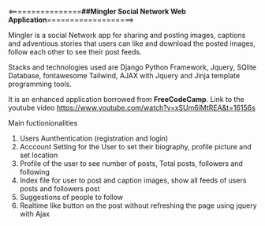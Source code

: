 <================**##Mingler Social Network Web Application**===================>


Mingler is a social Network app for sharing and posting images, captions and adventious stories 
that users can like and download the posted images, follow each other to see their post feeds.  

Stacks and technologies used are Django Python Framework, Jquery, SQlite Database, fontawesome Tailwind, AJAX with Jquery
and Jinja template programming tools.

It is an enhanced application borrowed from **FreeCodeCamp**. Link to the youtube video https://www.youtube.com/watch?v=xSUm6iMtREA&t=16156s

Main fuctionionalities
1. Users Aunthentication (registration and login)
2. Acccount Setting for the User to set their biography, profile picture and set location
3. Profile of the user to see number of posts, Total posts, followers and following
4. Index file for user to post and caption images, show all feeds of users posts and followers post
5. Suggestions of people to follow
6. Realtime like button on the post without refreshing the page using jquery with Ajax

